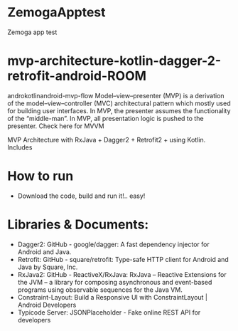 # ZemogaApptest
Zemoga app test

# mvp-architecture-kotlin-dagger-2-retrofit-android-ROOM

androkotlinandroid-mvp-flow
Model–view–presenter (MVP) is a derivation of the model–view–controller (MVC) architectural pattern which mostly used for building user interfaces. In MVP, the presenter assumes the functionality of the “middle-man”. In MVP, all presentation logic is pushed to the presenter. Check here for MVVM

MVP Architecture with RxJava + Dagger2 + Retrofit2 +  using Kotlin. Includes

# How to run
- Download the code, build and run it!.. easy!

# Libraries & Documents:
- Dagger2: GitHub - google/dagger: A fast dependency injector for Android and Java.
- Retrofit: GitHub - square/retrofit: Type-safe HTTP client for Android and Java by Square, Inc.
- RxJava2: GitHub - ReactiveX/RxJava: RxJava – Reactive Extensions for the JVM – a library for composing asynchronous and event-based programs using observable sequences for the Java VM.
- Constraint-Layout: Build a Responsive UI with ConstraintLayout | Android Developers
- Typicode Server: JSONPlaceholder - Fake online REST API for developers
